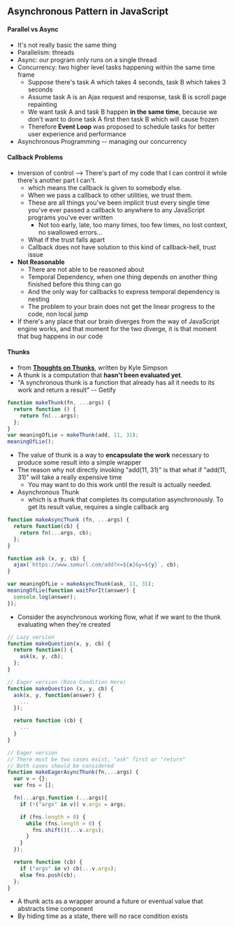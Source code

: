 ## Asynchronous Pattern in JavaScript
#### Parallel vs Async
* It's not really basic the same thing
* Parallelism: threads
* Async: our program only runs on a single thread
* Concurrency: two higher level tasks happening within the same time frame
  * Suppose there's task A which takes 4 seconds, task B which takes 3 seconds
  * Assume task A is an Ajax request and response, task B is scroll page repainting
  * We want task A and task B happen **in the same time**, because we don't want to done task A first then task B which will cause frozen
  * Therefore **Event Loop** was proposed to schedule tasks for better user experience and performance
* Asynchronous Programming -- managing our concurrency

#### Callback Problems
* Inversion of control --> There's part of my code that I can control it while there's another part I can't.
  * which means the callback is given to somebody else.
  * When we pass a callback to other utilities, we trust them.
  * These are all things you've been implicit trust every single time you've ever passed a callback to anywhere to any JavaScript programs you've ever written
    * Not too early, late, too many times, too few times, no lost context, no swallowed errors...
  * What if the trust falls apart
  * Callback does not have solution to this kind of callback-hell, trust issue
* **Not Reasonable**
  * There are not able to be reasoned about
  * Temporal Dependency, when one thing depends on another thing finished before this thing can go
  * And the only way for callbacks to express temporal dependency is nesting
  * The problem to your brain does not get the linear progress to the code, non local jump
* If there's any place that our brain diverges from the way of JavaScript engine works, and that moment for the two diverge, it is that moment that bug happens in our code

#### Thunks
* from [**Thoughts on Thunks**](https://blog.getify.com/thoughts-on-thunks/), written by Kyle Simpson
* A thunk is a computation that **hasn't been evaluated yet**.
* "A synchronous thunk is a function that already has all it needs to its work and return a result" -- Getify
```js
function makeThunk(fn, ...args) {
  return function () {
    return fn(...args);
  };
}
var meaningOfLie = makeThunk(add, 11, 31);
meaningOfLie();
```
* The value of thunk is a way to **encapsulate the work** necessary to produce some result into a simple wrapper
* The reason why not directly invoking "add(11, 31)" is that what if "add(11, 31)" will take a really expensive time
  * You may want to do this work until the result is actually needed.
* Asynchronous Thunk
  * which is a thunk that completes its computation asynchronously. To get its result value, requires a single callback arg
```js
function makeAsyncThunk (fn, ...args) {
  return function(cb) {
    return fn(...args, cb);
  };
}

function ask (x, y, cb) {
  ajax(`https://www.somurl.com/add?x=${x}&y=${y}`, cb);
}

var meaningOfLie = makeAsyncThunk(ask, 11, 31);
meaningOfLie(function waitForIt(answer) {
  console.log(answer);
});
```  
* Consider the asynchronous working flow, what if we want to the thunk evaluating when they're created
```js
// Lazy version
function makeQuestion(x, y, cb) {
  return function() {
    ask(x, y, cb);
  };
}

// Eager version (Race Condition Here)
function makeQuestion (x, y, cb) {
  ask(x, y, function(answer) {
    ...
  });

  return function (cb) {
    ...
  }
}

// Eager version
// There must be two cases exist, "ask" first or "return"
// Both cases should be considered
function makeEagerAsyncThunk(fn,...args) {
  var v = {};
  var fns = [];

  fn(...args,function (...args){
    if (!("args" in v)) v.args = args;

    if (fns.length > 0) {
      while (fns.length > 0) {
        fns.shift()(...v.args);
      }
    }
  });

  return function (cb) {
    if ("args" in v) cb(...v.args);
    else fns.push(cb);
  };
}
```
* A thunk acts as a wrapper around a future or eventual value that abstracts time component
* By hiding time as a state, there will no race condition exists
